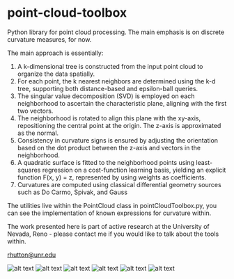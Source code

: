 # point-cloud-toolbox


Python library for point cloud processing. The main emphasis is on discrete curvature measures, for now. 

The main approach is essentially:
1. A k-dimensional tree is constructed from the input point cloud to organize the data spatially.
2. For each point, the k nearest neighbors are determined using the k-d tree, supporting both distance-based and epsilon-ball queries.
3. The singular value decomposition (SVD) is employed on each neighborhood to ascertain the characteristic plane, aligning with the first two vectors.
4. The neighborhood is rotated to align this plane with the xy-axis, repositioning the central point at the origin. The z-axis is approximated as the normal.
5. Consistency in curvature signs is ensured by adjusting the orientation based on the dot product between the z-axis and vectors in the neighborhood.
6. A quadratic surface is fitted to the neighborhood points using least-squares regression on a cost-function learning basis, yielding an explicit function F(x, y) = z, represented by using weights as coefficients.
7. Curvatures are computed using classical differential geometry sources such as Do Carmo, Spivak, and Gauss

The utilities live within the PointCloud class in pointCloudToolbox.py, you can see the implementation of known expressions for curvature within.

The work presented here is part of active research at the University of Nevada, Reno - please contact me if you would like to talk about the tools within.

rhutton@unr.edu

![alt text](https://github.com/masnottuh/point-cloud-toolbox/blob/main/img/bunny1.png)
![alt text](https://github.com/masnottuh/point-cloud-toolbox/blob/main/img/bunny2.png)
![alt text](https://github.com/masnottuh/point-cloud-toolbox/blob/main/img/carton1.png)
![alt text](https://github.com/masnottuh/point-cloud-toolbox/blob/main/img/carton2.png)
![alt text](https://github.com/masnottuh/point-cloud-toolbox/blob/main/img/sridge.png)
![alt text](https://github.com/masnottuh/point-cloud-toolbox/blob/main/img/torus.png)
